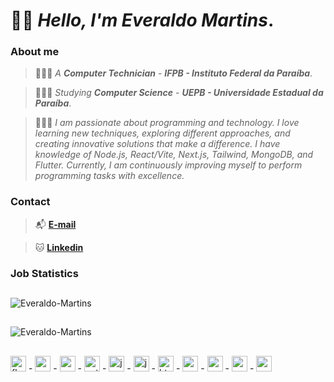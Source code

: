 # 👋🏽 _Hello, I'm **Everaldo Martins**_.

### About me

> 👨🏽‍🎓 _A **Computer Technician** - **IFPB - Instituto Federal da Paraíba**_.

> 👨🏽‍💻 _Studying **Computer Science** - **UEPB - Universidade Estadual da Paraíba**_.

> 👨🏽‍💼 _I am passionate about programming and technology. I love learning new techniques, exploring different approaches, and creating innovative solutions that make a difference. I have knowledge of Node.js, React/Vite, Next.js, Tailwind, MongoDB, and Flutter. Currently, I am continuously improving myself to perform programming tasks with excellence._

### Contact

> 📬 **[E-mail](mailto:everaldoinfortecnico@gmail.com)**

> 🐱 **[Linkedin](https://www.linkedin.com/in/everaldo-martins-de-oliveira-214400b3)**

### Job Statistics
##

![Everaldo-Martins](https://github-readme-stats.vercel.app/api?username=dev-emartins&show_icons=true&theme=transparent&hide_border=true)

##

![Everaldo-Martins](https://github-readme-stats.vercel.app/api/top-langs/?username=dev-emartins&layout=donut&theme=transparent&hide_border=true)
    
##

<p align="left">
    <img height="25" alt="flutter" src="https://cdn.jsdelivr.net/gh/devicons/devicon@latest/icons/flutter/flutter-original.svg"/>
    -
    <img height="25" alt="nodejs" src="https://cdn.jsdelivr.net/gh/devicons/devicon@latest/icons/nodejs/nodejs-original.svg"/>
    -
    <img height="25" alt="react" src="https://cdn.jsdelivr.net/gh/devicons/devicon@latest/icons/react/react-original.svg"/>  
    -
    <img height="25" alt="python" src="https://cdn.jsdelivr.net/gh/devicons/devicon@latest/icons/python/python-original.svg"/>
    -
    <img height="25" alt="java" src="https://cdn.jsdelivr.net/gh/devicons/devicon@latest/icons/java/java-original-wordmark.svg"/>
    -
    <img height="25" alt="javascript" src="https://cdn.jsdelivr.net/gh/devicons/devicon@latest/icons/javascript/javascript-original.svg"/>
    -
    <img height="25" alt="html" src="https://cdn.jsdelivr.net/gh/devicons/devicon@latest/icons/html5/html5-original.svg"/>
    -
    <img height="25" alt="css" src="https://cdn.jsdelivr.net/gh/devicons/devicon@latest/icons/css3/css3-original.svg"/> 
    -
    <img height="25" alt="mongodb" src="https://cdn.jsdelivr.net/gh/devicons/devicon@latest/icons/mongodb/mongodb-original-wordmark.svg"/>
    -
    <img height="25" alt="mysql" src="https://cdn.jsdelivr.net/gh/devicons/devicon@latest/icons/mysql/mysql-original-wordmark.svg"/>
    -
    <img height="25" alt="postgresql" src="https://cdn.jsdelivr.net/gh/devicons/devicon@latest/icons/postgresql/postgresql-original-wordmark.svg"/>
</p>
